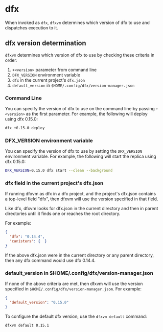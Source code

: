 # dfx

When invoked as `dfx`, `dfxvm` determines which version of dfx to use
and dispatches execution to it.

## dfx version determination

`dfxvm` determines which version of dfx to use by checking these criteria
in order:

1. `+<version>` parameter from command line
2. `DFX_VERSION` environment variable
3. `dfx` in the current project's `dfx.json`
4. `default_version` in `$HOME/.config/dfx/version-manager.json`

### Command Line

You can specify the version of dfx to use on the command line by passing
`+<version>` as the first parameter. For example, the following will deploy
using dfx 0.15.0:

```bash
dfx +0.15.0 deploy
```

### DFX_VERSION environment variable

You can specify the version of dfx to use by setting the `DFX_VERSION`
environment variable.  For example, the following will start the replica using
dfx 0.15.0:

```bash
DFX_VERSION=0.15.0 dfx start --clean --background
```

### dfx field in the current project's dfx.json

If running dfxvm as dfx in a dfx project, and the project's dfx.json contains a
top-level field "dfx", then dfxvm will use the version specified in that field.

Like dfx, dfxvm looks for dfx.json in the current directory and then in
parent directories until it finds one or reaches the root directory.

For example:

```json
{
  "dfx": "0.14.4",
  "canisters": {  }
}
```

If the above dfx.json were in the current directory or any parent directory,
then any dfx command would use dfx 0.14.4.

### default_version in $HOME/.config/dfx/version-manager.json

If none of the above criteria are met, then dfxvm will use the version specified
in `$HOME/.config/dfx/version-manager.json`. For example:

```json
{
  "default_version": "0.15.0"
}
```

To configure the default dfx version, use the `dfxvm default` command:

```bash
dfxvm default 0.15.1
```

